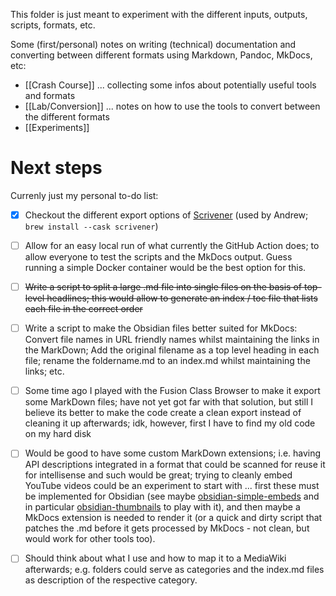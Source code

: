 This folder is just meant to experiment with the different inputs, outputs, scripts, formats, etc.

Some (first/personal) notes on writing (technical) documentation and converting between different formats using Markdown, Pandoc, MkDocs, etc:

- [[Crash Course]] ... collecting some infos about potentially useful tools and formats
- [[Lab/Conversion]] ... notes on how to use the tools to convert between the different formats
- [[Experiments]]


# Next steps

Currenly just my personal to-do list:

- [x] Checkout the different export options of [Scrivener](https://www.literatureandlatte.com/scrivener/overview) (used by Andrew; `brew install --cask scrivener`)
- [ ] Allow for an easy local run of what currently the GitHub Action does; to allow everyone to test the scripts and the MkDocs output. Guess running a simple Docker container would be the best option for this.
- [ ] <del>Write a script to split a large .md file into single files on the basis of top-level headlines; this would allow to generate an index / toc file that lists each file in the correct order</del>
- [ ] Write a script to make the Obsidian files better suited for MkDocs: Convert file names in URL friendly names whilst maintaining the links in the MarkDown; Add the original filename as a top level heading in each file; rename the foldername.md to an index.md whilst maintaining the links; etc.
- [ ] Some time ago I played with the Fusion Class Browser to make it export some MarkDown files; have not yet got far with that solution, but still I believe its better to make the code create a clean export instead of cleaning it up afterwards; idk, however, first I have to find my old code on my hard disk
- [ ] Would be good to have some custom MarkDown extensions; i.e. having API descriptions integrated in a format that could be scanned for reuse it for intellisense and such would be great; trying to cleanly embed YouTube videos could be an experiment to start with ... first these must be implemented for Obsidian (see maybe [obsidian-simple-embeds](https://github.com/samwarnick/obsidian-simple-embeds) and in particular [obsidian-thumbnails](https://github.com/Meikul/obsidian-thumbnails) to play with it), and then maybe a MkDocs extension is needed to render it (or a quick and dirty script that patches the .md before it gets processed by MkDocs - not clean, but would work for other tools too).
- [ ] Should think about what I use and how to map it to a MediaWiki afterwards; e.g. folders could serve as categories and the index.md files as description of the respective category.


<!--
Okay, [MultiMarkdown](https://en.wikipedia.org/wiki/MultiMarkdown) still seems to be the best option. With and `.opml` (Titles only) I can restore the articles' order - format is simple and straight forward. Have to check what exacly happens


https://www.youtube.com/watch?v=yTMo9WkOphE
und hier ist was erklärt, das helfen könnte

https://www.youtube.com/watch?v=xisfLmWGXqA und vielleicht hier

https://medium.com/@TKalippke/all-you-have-to-do-is-type-yourself-494a2c0b2fd6

mit docker verbasteln - als beispiel
https://hub.docker.com/r/silentstorm/pandoc-mkdocs/

-->

